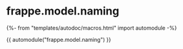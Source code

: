 # frappe.model.naming

{%- from "templates/autodoc/macros.html" import automodule -%}

{{ automodule("frappe.model.naming") }}